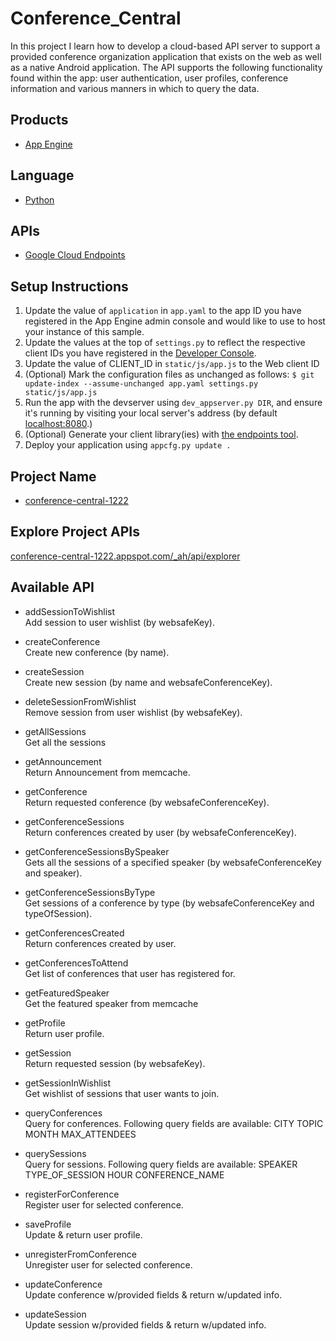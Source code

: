 # Conference_Central
In this project I learn how to develop a cloud-based API server to support a provided conference organization application that exists on the web as well as a native Android application. The API supports the following functionality found within the app: user authentication, user profiles, conference information and various manners in which to query the data.

## Products
- [App Engine][1]

## Language
- [Python][2]

## APIs
- [Google Cloud Endpoints][3]

## Setup Instructions
1. Update the value of `application` in `app.yaml` to the app ID you
   have registered in the App Engine admin console and would like to use to host
   your instance of this sample.
1. Update the values at the top of `settings.py` to
   reflect the respective client IDs you have registered in the
   [Developer Console][4].
1. Update the value of CLIENT_ID in `static/js/app.js` to the Web client ID
1. (Optional) Mark the configuration files as unchanged as follows:
   `$ git update-index --assume-unchanged app.yaml settings.py static/js/app.js`
1. Run the app with the devserver using `dev_appserver.py DIR`, and ensure it's running by visiting your local server's address (by default [localhost:8080][5].)
1. (Optional) Generate your client library(ies) with [the endpoints tool][6].
1. Deploy your application using `appcfg.py update .` 


[1]: https://developers.google.com/appengine
[2]: http://python.org
[3]: https://developers.google.com/appengine/docs/python/endpoints/
[4]: https://console.developers.google.com/
[5]: https://localhost:8080/
[6]: https://developers.google.com/appengine/docs/python/endpoints/endpoints_tool


## Project Name
- [conference-central-1222][7]

[7]: https://conference-central-1222.appspot.com/#/  

## Explore Project APIs

[conference-central-1222.appspot.com/_ah/api/explorer][8]

[8]: https://conference-central-1222.appspot.com/_ah/api/explorer

## Available API

- addSessionToWishlist				
	Add session to user wishlist (by websafeKey).

- createConference					
	Create new conference (by name).

- createSession						
Create new session (by name and websafeConferenceKey).

- deleteSessionFromWishlist			
	Remove session from user wishlist (by websafeKey).

- getAllSessions					
	Get all the sessions

- getAnnouncement					
	Return Announcement from memcache.

- getConference						
	Return requested conference (by websafeConferenceKey).

- getConferenceSessions				
	Return conferences created by user (by websafeConferenceKey).

- getConferenceSessionsBySpeaker	
	Gets all the sessions of a specified speaker (by websafeConferenceKey and speaker).

- getConferenceSessionsByType		
	Get sessions of a conference by type (by websafeConferenceKey and typeOfSession).

- getConferencesCreated				
	Return conferences created by user.

- getConferencesToAttend			
	Get list of conferences that user has registered 
for.

- getFeaturedSpeaker				
	Get the featured speaker from memcache

- getProfile						
	Return user profile.

- getSession						
	Return requested session (by websafeKey).

- getSessionInWishlist				
	Get wishlist of sessions that user wants to join.

- queryConferences					
	Query for conferences. Following query fields are available:
	CITY
	TOPIC
	MONTH
	MAX_ATTENDEES

- querySessions						
	Query for sessions. Following query fields are available:
	SPEAKER
	TYPE_OF_SESSION
	HOUR
	CONFERENCE_NAME

- registerForConference				
	Register user for selected conference.

- saveProfile						
	Update & return user profile.

- unregisterFromConference			
	Unregister user for selected conference.

- updateConference					
	Update conference w/provided fields & return w/updated info.

- updateSession						
	Update session w/provided fields & return w/updated info.